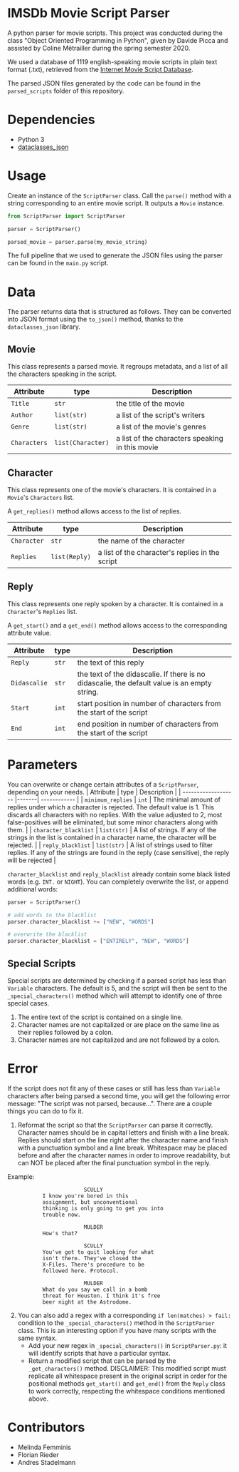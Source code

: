 # IMSDb Movie Script Parser
A python parser for movie scripts.
This project was conducted during the class "Object Oriented Programming in Python", given by Davide Picca and assisted by Coline Métrailler during the spring semester 2020.

We used a database of 1119 english-speaking movie scripts in plain text format (.txt), retrieved from the [Internet Movie Script Database](https://www.imsdb.com/). 

The parsed JSON files generated by the code can be found in the `parsed_scripts` folder of this repository.

# Dependencies
- Python 3
- [dataclasses_json](https://pypi.org/project/dataclasses-json/)

# Usage
Create an instance of the `ScriptParser` class. Call the `parse()` method with a string corresponding to an entire movie script. It outputs a `Movie` instance.

```python
from ScriptParser import ScriptParser

parser = ScriptParser()

parsed_movie = parser.parse(my_movie_string)
```

The full pipeline that we used to generate the JSON files using the parser can be found in the `main.py` script.

# Data
The parser returns data that is structured as follows. They can be converted into JSON format using the `to_json()` method, thanks to the `dataclasses_json` library.

## Movie
This class represents a parsed movie. It regroups metadata, and a list of all the characters speaking in the script.

| Attribute     | type              | Description  |
| ------------- |-------------------| ------------ |
| `Title`         | `str`             | the title of the movie |
| `Author`        | `list(str)`       | a list of the script's writers |
| `Genre`         | `list(str)`       | a list of the movie's genres |
| `Characters`    | `list(Character)` | a list of the characters speaking in this movie

## Character
This class represents one of the movie's characters. It is contained in a `Movie`'s `Characters` list.

A `get_replies()` method allows access to the list of replies.

| Attribute     | type              | Description  |
| ------------- |-------------------| ------------ |
| `Character`     | `str`             | the name of the character |
| `Replies`       | `list(Reply)`     | a list of the character's replies in the script |

## Reply
This class represents one reply spoken by a character. It is contained in a `Character`'s `Replies` list.

A `get_start()` and a `get_end()` method allows access to the corresponding attribute value.

| Attribute  | type  | Description  |
| ---------- |-------| ------------ |
| `Reply`      | `str` | the text of this reply |
| `Didascalie` | `str` | the text of the didascalie. If there is no didascalie, the default value is an empty string. |
| `Start`      | `int` | start position in number of characters from the start of the script |
| `End`        | `int` | end position in number of characters from the start of the script |

# Parameters
You can overwrite or change certain attributes of a `ScriptParser`, depending on your needs.
| Attribute           | type  | Description  |
| ------------------- |-------| ------------ |
| `minimum_replies`     | `int` | The minimal amount of replies under which a character is rejected. The default value is 1. This discards all characters with no replies. With the value adjusted to 2, most false-positives will be eliminated, but some minor characters along with them. |
| `character_blacklist` | `list(str)` | A list of strings. If any of the strings in the list is contained in a character name, the character will be rejected. |
| `reply_blacklist`     | `list(str)` | A list of strings used to filter replies. If any of the strings are found in the reply (case sensitive), the reply will be rejected |

`character_blacklist` and `reply_blacklist` already contain some black listed words (e.g. `INT.` or `NIGHT`). You can completely overwrite the list, or append additional words:

```python
parser = ScriptParser()

# add words to the blacklist
parser.character_blacklist += ["NEW", "WORDS"]

# overwrite the blacklist
parser.character_blacklist = ["ENTIRELY", "NEW", "WORDS"]
```
## Special Scripts
Special scripts are determined by checking if a parsed script has less than `Variable` characters. The default is 5, and the script will then be sent to the `_special_characters()` method which will attempt to identify one of three special cases. 
1. The entire text of the script is contained on a single line.
2. Character names are not capitalized or are place on the same line as their replies followed by a colon.
3. Character names are not capitalized and are not followed by a colon.

# Error
If the script does not fit any of these cases or still has less than `Variable` characters after being parsed a second time, you will get the following error message: "The script was not parsed, because...". 
There are a couple things you can do to fix it.

1. Reformat the script so that the `ScriptParser` can parse it correctly. 
Character names should be in capital letters and finish with a line break. Replies should start on the line right after the character name and finish with a punctuation symbol and a line break. Whitespace may be placed before and after the character names in order to improve readability, but can NOT be placed after the final punctuation symbol in the reply.

Example:

                            SCULLY
               I know you're bored in this
               assignment, but unconventional
               thinking is only going to get you into
               trouble now.

                            MULDER
               How's that?

                            SCULLY
               You've got to quit looking for what
               isn't there. They've closed the
               X-Files. There's procedure to be
               followed here. Protocol.

                            MULDER
               What do you say we call in a bomb
               threat for Houston. I think it's free
               beer night at the Astrodome.

2. You can also add a regex with a corresponding `if len(matches) > fail:` condition to the `_special_characters()` method in the `ScriptParser` class. This is an interesting option if you have many scripts with the same syntax. 
    - Add your new regex in `_special_characters()` in `ScriptParser.py`: it will identify scripts that have a particular syntax.
    - Return a modified script that can be parsed by the `_get_characters()` method. DISCLAIMER: This modified script must replicate all whitespace present in the original script in order for the positional methods `get_start()` and `get_end()` from the `Reply` class to work correctly, respecting the whitespace conditions mentioned above.



# Contributors
- Melinda Femminis
- Florian Rieder
- Andres Stadelmann
